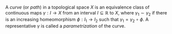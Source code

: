 A *curve* (or *path*) in a topological space $X$ is an equivalence class of continuous maps $\gamma: I \to X$ from an interval $I \subseteq \mathbb{R}$ to $X$, where $\gamma_1 \sim \gamma_2$ if there is an increasing homeomorphism $\phi: I_1 \to I_2$ such that $\gamma_1 = \gamma_2 \circ \phi$. A representative $\gamma$ is called a *parametrization* of the curve.
